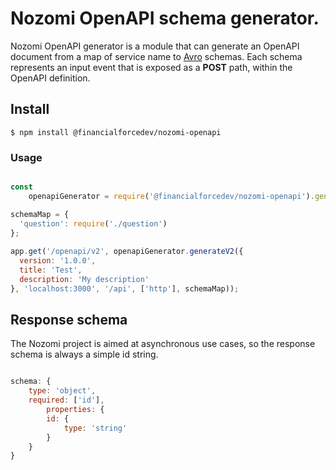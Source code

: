 # Nozomi OpenAPI schema generator.

Nozomi OpenAPI generator is a module that can generate an OpenAPI document from a map of service name to [Avro](https://avro.apache.org/) schemas. Each schema represents an input event that is exposed as a **POST** path, within the OpenAPI definition. 

## Install

```
$ npm install @financialforcedev/nozomi-openapi
```

### Usage

```javascript

const
	openapiGenerator = require('@financialforcedev/nozomi-openapi').generator;

schemaMap = {
  'question': require('./question')
};
 
app.get('/openapi/v2', openapiGenerator.generateV2({
  version: '1.0.0',
  title: 'Test',
  description: 'My description'
}, 'localhost:3000', '/api', ['http'], schemaMap));

```

## Response schema

The Nozomi project is aimed at asynchronous use cases, so the response schema is always a simple id string.

```javascript

schema: {
	type: 'object',
	required: ['id'],
		properties: {
		id: {
			type: 'string'
		}
	}
}

```
